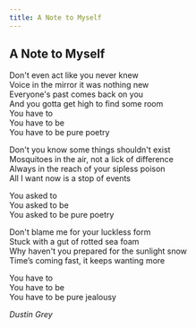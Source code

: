 ```yaml
---
title: A Note to Myself
---
```


## A Note to Myself
Don't even act like you never knew  
Voice in the mirror it was nothing new  
Everyone's past comes back on you  
And you gotta get high to find some room  
You have to  
You have to be  
You have to be pure poetry  

Don't you know some things shouldn't exist  
Mosquitoes in the air, not a lick of difference  
Always in the reach of your sipless poison  
All I want now is a stop of events  

You asked to  
You asked to be  
You asked to be pure poetry  

Don't blame me for your luckless form  
Stuck with a gut of rotted sea foam  
Why haven't you prepared for the sunlight snow  
Time’s coming fast, it keeps wanting more  

You have to  
You have to be  
You have to be pure jealousy  

*Dustin Grey*

